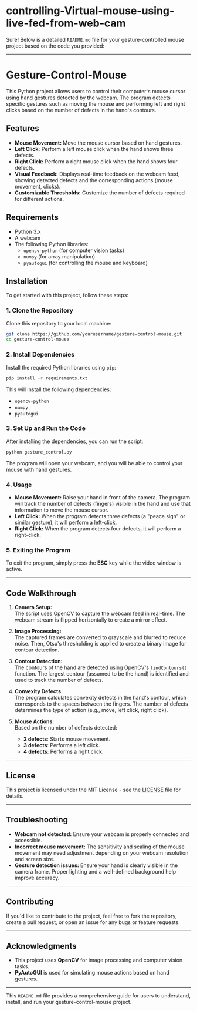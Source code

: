 # controlling-Virtual-mouse-using-live-fed-from-web-cam
Sure! Below is a detailed `README.md` file for your gesture-controlled mouse project based on the code you provided:

---

# Gesture-Control-Mouse

This Python project allows users to control their computer's mouse cursor using hand gestures detected by the webcam. The program detects specific gestures such as moving the mouse and performing left and right clicks based on the number of defects in the hand's contours.

## Features

- **Mouse Movement:** Move the mouse cursor based on hand gestures.
- **Left Click:** Perform a left mouse click when the hand shows three defects.
- **Right Click:** Perform a right mouse click when the hand shows four defects.
- **Visual Feedback:** Displays real-time feedback on the webcam feed, showing detected defects and the corresponding actions (mouse movement, clicks).
- **Customizable Thresholds:** Customize the number of defects required for different actions.

## Requirements

- Python 3.x
- A webcam
- The following Python libraries:
  - `opencv-python` (for computer vision tasks)
  - `numpy` (for array manipulation)
  - `pyautogui` (for controlling the mouse and keyboard)

## Installation

To get started with this project, follow these steps:

### 1. Clone the Repository

Clone this repository to your local machine:

```bash
git clone https://github.com/yourusername/gesture-control-mouse.git
cd gesture-control-mouse
```

### 2. Install Dependencies

Install the required Python libraries using `pip`:

```bash
pip install -r requirements.txt
```

This will install the following dependencies:
- `opencv-python`
- `numpy`
- `pyautogui`

### 3. Set Up and Run the Code

After installing the dependencies, you can run the script:

```bash
python gesture_control.py
```

The program will open your webcam, and you will be able to control your mouse with hand gestures.

### 4. Usage

- **Mouse Movement:** Raise your hand in front of the camera. The program will track the number of defects (fingers) visible in the hand and use that information to move the mouse cursor.
- **Left Click:** When the program detects three defects (a "peace sign" or similar gesture), it will perform a left-click.
- **Right Click:** When the program detects four defects, it will perform a right-click.

### 5. Exiting the Program

To exit the program, simply press the **ESC** key while the video window is active.

---

## Code Walkthrough

1. **Camera Setup:**  
   The script uses OpenCV to capture the webcam feed in real-time. The webcam stream is flipped horizontally to create a mirror effect.

2. **Image Processing:**  
   The captured frames are converted to grayscale and blurred to reduce noise. Then, Otsu's thresholding is applied to create a binary image for contour detection.

3. **Contour Detection:**  
   The contours of the hand are detected using OpenCV's `findContours()` function. The largest contour (assumed to be the hand) is identified and used to track the number of defects.

4. **Convexity Defects:**  
   The program calculates convexity defects in the hand's contour, which corresponds to the spaces between the fingers. The number of defects determines the type of action (e.g., move, left click, right click).

5. **Mouse Actions:**  
   Based on the number of defects detected:
   - **2 defects**: Starts mouse movement.
   - **3 defects**: Performs a left click.
   - **4 defects**: Performs a right click.

---

## License

This project is licensed under the MIT License - see the [LICENSE](LICENSE) file for details.

---

## Troubleshooting

- **Webcam not detected:** Ensure your webcam is properly connected and accessible.
- **Incorrect mouse movement:** The sensitivity and scaling of the mouse movement may need adjustment depending on your webcam resolution and screen size.
- **Gesture detection issues:** Ensure your hand is clearly visible in the camera frame. Proper lighting and a well-defined background help improve accuracy.

---

## Contributing

If you'd like to contribute to the project, feel free to fork the repository, create a pull request, or open an issue for any bugs or feature requests.

---

## Acknowledgments

- This project uses **OpenCV** for image processing and computer vision tasks.
- **PyAutoGUI** is used for simulating mouse actions based on hand gestures.

---

This `README.md` file provides a comprehensive guide for users to understand, install, and run your gesture-control-mouse project.
